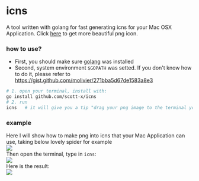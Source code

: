 # icns

A tool written with golang for fast generating icns for your Mac OSX Application. Click [here](https://icon-icons.com/icon/Spider/109115) to get more beautiful png icon.

### how to use?

- First, you should make sure [golang](https://golang.org/dl/) was installed
- Second, system environment `$GOPATH` was setted. If you don't know how to do it, please refer to https://gist.github.com/molivier/271bba5d67de1583a8e3

```bash
# 1. open your terminal, install with:
go install github.com/scott-x/icns
# 2. run
icns   # it will give you a tip "drag your png image to the terminal your command run with"
```

### example
Here I will show how to make png into icns that your Mac Application can use, taking below lovely spider for example</br>
![](https://user-images.githubusercontent.com/44701197/78155134-a6643b80-746f-11ea-87cf-c57cad7c9737.png)
</br>
Then open the terminal, type in `icns`: </br>
![](https://user-images.githubusercontent.com/44701197/78155139-a82dff00-746f-11ea-8a61-5d68fc25bc29.png) </br>
Here is the result: </br>
![](https://user-images.githubusercontent.com/44701197/78155148-abc18600-746f-11ea-9f5b-042ebc1f5b6e.png)

